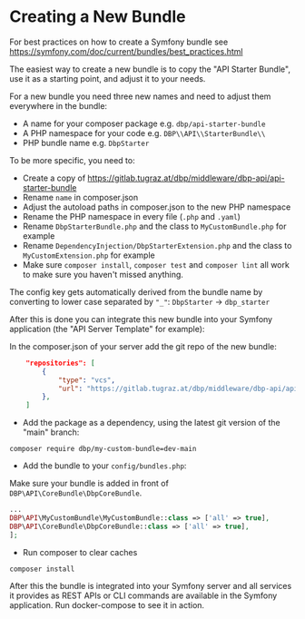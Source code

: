 # Creating a New Bundle

For best practices on how to create a Symfony bundle see https://symfony.com/doc/current/bundles/best_practices.html

The easiest way to create a new bundle is to copy the "API Starter Bundle", use
it as a starting point, and adjust it to your needs.

For a new bundle you need three new names and need to adjust them everywhere in the bundle:

* A name for your composer package e.g. `dbp/api-starter-bundle`
* A PHP namespace for your code e.g. `DBP\\API\\StarterBundle\\`
* PHP bundle name e.g. `DbpStarter`

To be more specific, you need to:

* Create a copy of https://gitlab.tugraz.at/dbp/middleware/dbp-api/api-starter-bundle
* Rename `name` in composer.json
* Adjust the autoload paths in composer.json to the new PHP namespace
* Rename the PHP namespace in every file (`.php` and `.yaml`)
* Rename `DbpStarterBundle.php` and the class to `MyCustomBundle.php` for example
* Rename `DependencyInjection/DbpStarterExtension.php` and the class to `MyCustomExtension.php` for example
* Make sure `composer install`, `composer test` and `composer lint` all work to make sure you haven't missed anything.

The config key gets automatically derived from the bundle name by converting to
lower case separated by `"_"`: `DbpStarter` -> `dbp_starter`

After this is done you can integrate this new bundle into your Symfony application (the "API Server Template" for example):

In the composer.json of your server add the git repo of the new bundle:

```json
    "repositories": [
        {
            "type": "vcs",
            "url": "https://gitlab.tugraz.at/dbp/middleware/dbp-api/api-custom-bundle.git"
        },
    ]
```

* Add the package as a dependency, using the latest git version of the "main" branch:

`composer require dbp/my-custom-bundle=dev-main`

* Add the bundle to your `config/bundles.php`:

Make sure your bundle is added in front of `DBP\API\CoreBundle\DbpCoreBundle`.

```php
...
DBP\API\MyCustomBundle\MyCustomBundle::class => ['all' => true],
DBP\API\CoreBundle\DbpCoreBundle::class => ['all' => true],
];
```

* Run composer to clear caches

`composer install`

After this the bundle is integrated into your Symfony server and all services it
provides as REST APIs or CLI commands are available in the Symfony application.
Run docker-compose to see it in action.
